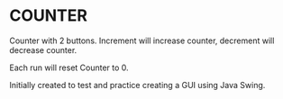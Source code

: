 # COUNTER
Counter with 2 buttons. 
Increment will increase counter, decrement will decrease counter. 

Each run will reset Counter to 0.

Initially created to test and practice creating a GUI using Java Swing.
